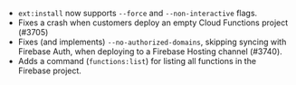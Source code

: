 - `ext:install` now supports `--force` and `--non-interactive` flags.
- Fixes a crash when customers deploy an empty Cloud Functions project (#3705)
- Fixes (and implements) `--no-authorized-domains`, skipping syncing with Firebase Auth, when deploying to a Firebase Hosting channel (#3740).
- Adds a command (`functions:list`) for listing all functions in the Firebase project.
